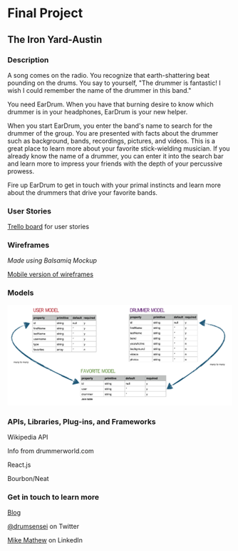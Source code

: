 # Final Project
## The Iron Yard-Austin

### Description

A song comes on the radio. You recognize that earth-shattering beat pounding on the drums. You say to yourself, "The drummer is fantastic! I wish I could remember the name of the drummer in this band."

You need EarDrum. When you have that burning desire to know which drummer is in your headphones, EarDrum is your new helper.

When you start EarDrum, you enter the band's name to search for the drummer of the group. You are presented with facts about the drummer such as background, bands, recordings, pictures, and videos. This is a great place to learn more about your favorite stick-wielding musician. If you already know the name of a drummer, you can enter it into the search bar and learn more to impress your friends with the depth of your percussive prowess.

Fire up EarDrum to get in touch with your primal instincts and learn more about the drummers that drive your favorite bands.

### User Stories

<a href="https://trello.com/b/55gmtuWb/final-project-the-iron-yard">Trello board</a> for user stories

### Wireframes

_Made using Balsamiq Mockup_

[Mobile version of wireframes](https://drumsensei.mybalsamiq.com/mockups/3699903.png?key=9497d7eb670d0a59148b3437d91a4b5e1d70e561)

### Models

<img src="images/eardrum-data-models.png">

### APIs, Libraries, Plug-ins, and Frameworks

Wikipedia API

Info from drummerworld.com

React.js

Bourbon/Neat

### Get in touch to learn more

<a href="http://www.drumsensei.com">Blog</a>

<a href="https://twitter.com/drumsensei">@drumsensei</a> on Twitter

<a href="https://www.linkedin.com/in/m2mathew">Mike Mathew</a> on LinkedIn
